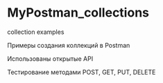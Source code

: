 # MyPostman_collections
collection examples


Примеры создания коллекций в Postman


Использованы открытые API


Тестирование методами POST, GET, PUT, DELETE

